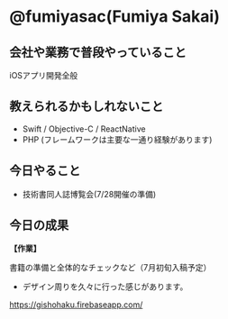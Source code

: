 # @fumiyasac(Fumiya Sakai)

## 会社や業務で普段やっていること

iOSアプリ開発全般

## 教えられるかもしれないこと

+ Swift / Objective-C / ReactNative
+ PHP (フレームワークは主要な一通り経験があります)

## 今日やること

+ 技術書同人誌博覧会(7/28開催の準備)

## 今日の成果

__【作業】__

書籍の準備と全体的なチェックなど（7月初旬入稿予定）

+ デザイン周りを久々に行った感じがあります。

https://gishohaku.firebaseapp.com/
